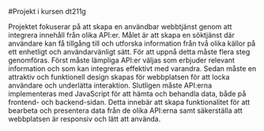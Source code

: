 #Projekt i kursen dt211g

Projektet fokuserar på att skapa en användbar webbtjänst genom att integrera innehåll från olika API:er. 
Målet är att skapa en söktjänst där användare kan få tillgång till och utforska information från två olika källor på ett enhetligt och användarvänligt sätt.
För att uppnå detta måste flera steg genomföras. Först måste lämpliga API:er väljas som erbjuder relevant information och som kan integreras effektivt med varandra. 
Sedan måste en attraktiv och funktionell design skapas för webbplatsen för att locka användare och underlätta interaktion. 
Slutligen måste API:erna implementeras med JavaScript för att hämta och behandla data, både på frontend- och backend-sidan. 
Detta innebär att skapa funktionalitet för att bearbeta och presentera data från de olika API:erna samt säkerställa att webbplatsen är responsiv och lätt att använda.
